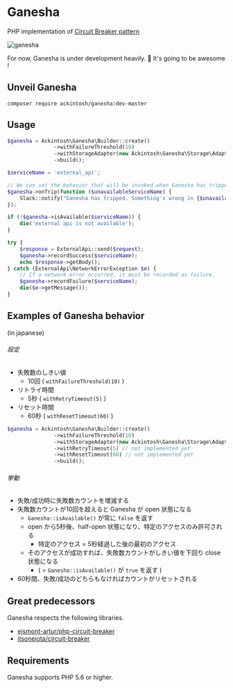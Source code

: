# Ganesha

PHP implementation of [Circuit Breaker pattern](http://martinfowler.com/bliki/CircuitBreaker.html)

![ganesha](https://dl.dropboxusercontent.com/u/22083548/ganesha.png)

For now, Ganesha is under development heavily. :muscle:
It's going to be awesome !

## Unveil Ganesha

```
composer require ackintosh/ganesha:dev-master
```

## Usage

```php
$ganesha = Ackintosh\Ganesha\Builder::create()
               ->withFailureThreshold(10)
               ->withStorageAdapter(new Ackintosh\Ganesha\Storage\Adapter\Hash)
               ->build();

$serviceName = 'external_api';

// We can set the behavior that will be invoked when Ganesha has tripped.
$ganesha->onTrip(function ($unavailableServiceName) {
    Slack::notify("Ganesha has tripped. Something's wrong in {$unavailableServiceName} !");
});

if (!$ganesha->isAvailable($serviceName)) {
    die('external api is not available');
}

try {
    $response = ExternalApi::send($request);
    $ganesha->recordSuccess($serviceName);
    echo $response->getBody();
} catch (ExternalApi\NetworkErrorException $e) {
    // If a network error occurred, it must be recorded as failure.
    $ganesha->recordFailure($serviceName);
    die($e->getMessage());
}
```

## Examples of Ganesha behavior

(in japanese)


###### 設定

- 失敗数のしきい値
	- 10回 ( `withFailureThreshold(10)` )
- リトライ時間
	- 5秒 ( `withRetryTimeout(5)` )
- リセット時間
	- 60秒 ( `withResetTimeout(60)` )

```php
$ganesha = Ackintosh\Ganesha\Builder::create()
               ->withFailureThreshold(10)
               ->withStorageAdapter(new Ackintosh\Ganesha\Storage\Adapter\Hash)
               ->withRetryTimeout(5) // not implemented yet
               ->withResetTimeout(60) // not implemented yet
               ->build();
```

###### 挙動

- 失敗/成功時に失敗数カウントを増減する
- 失敗数カウントが10回を超えると Ganesha が open 状態になる
	- `Ganesha::isAvailable()` が常に `false` を返す
	- open から5秒後、half-open 状態になり、特定のアクセスのみ許可される
		- 特定のアクセス = 5秒経過した後の最初のアクセス
	- そのアクセスが成功すれば、失敗数カウントがしきい値を下回り close 状態になる
		- ( = `Ganesha::isAvailable()` が `true` を返す )
- 60秒間、失敗/成功のどちらもなければカウントがリセットされる


## Great predecessors

Ganesha respects the following libraries.

- [ejsmont-artur/php-circuit-breaker](https://github.com/ejsmont-artur/php-circuit-breaker)
- [itsoneiota/circuit-breaker](https://github.com/itsoneiota/circuit-breaker)

## Requirements

Ganesha supports PHP 5.6 or higher.